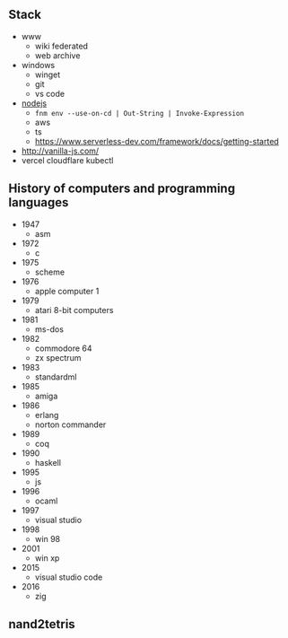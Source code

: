 ## Stack

* www
  * wiki federated
  * web archive
* windows
  * winget
  * git
  * vs code
* [nodejs](https://nodejs.org/en/download/package-manager)
  * `fnm env --use-on-cd | Out-String | Invoke-Expression`
  * aws
  * ts
  * https://www.serverless-dev.com/framework/docs/getting-started
* http://vanilla-js.com/
* vercel cloudflare kubectl


## History of computers and programming languages

* 1947
  * asm
* 1972
  * c
* 1975
  * scheme
* 1976
  * apple computer 1
* 1979
  * atari 8-bit computers
* 1981
  * ms-dos
* 1982
  * commodore 64
  * zx spectrum
* 1983
  * standardml
* 1985
  * amiga
* 1986
  * erlang
  * norton commander
* 1989
  * coq 
* 1990
  * haskell
* 1995
  * js 
* 1996
  * ocaml
* 1997
  * visual studio 
* 1998
  * win 98 
* 2001
  * win xp
* 2015
  * visual studio code
* 2016
  * zig


## nand2tetris
 
